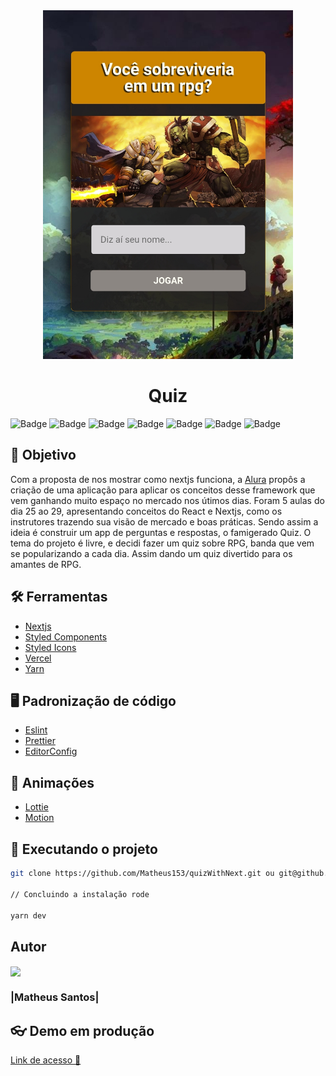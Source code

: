 <div align="center">
	<img src="public/banner-rpg.jpg" width="400"/>
    <h1>Quiz</h1>
</div>

![Badge](https://img.shields.io/badge/Quiz-CDZ-%23542F61?style=for-the-badge&logo=appveyor)
![Badge](https://img.shields.io/badge/Version-0.1.0-%23542F61?style=for-the-badge&logo=appveyor)
![Badge](https://img.shields.io/badge/React-v16.18.0-%233570B2?style=for-the-badge&logo=appveyor)
![Badge](https://img.shields.io/badge/Node-v14.15.4-%2300B98E?style=for-the-badge&logo=appveyor)
![Badge](https://img.shields.io/badge/Npm-v6.14.10-%2300B98E?style=for-the-badge&logo=appveyor)
![Badge](https://img.shields.io/badge/Deploy-Vercel-%23542F61?style=for-the-badge&logo=appveyor)
![Badge](https://img.shields.io/apm/l/npm?style=for-the-badge)


## :dart: Objetivo

Com a proposta de nos mostrar como nextjs funciona, a [Alura](https://www.alura.com.br/) propôs a criação de uma aplicação para aplicar os conceitos desse framework que vem ganhando muito espaço no mercado nos útimos dias.
Foram 5 aulas do dia 25 ao 29, apresentando conceitos do React e Nextjs, como os instrutores trazendo sua visão de mercado e boas práticas.
Sendo assim a ideia é construir um app de perguntas e respostas, o famigerado Quiz. O tema do projeto é livre, e decidi fazer um quiz sobre RPG, banda que vem se popularizando a cada dia. Assim dando um quiz divertido para os amantes de RPG.

## :hammer_and_wrench: Ferramentas

-   [Nextjs](https://nextjs.org/)
-   [Styled Components](https://styled-components.com)
-   [Styled Icons](https://styled-icons.js.org/)
-   [Vercel](https://vercel.com)
-   [Yarn](https://yarnpkg.com/)

## :desktop_computer: Padronização de código

-   [Eslint](https://eslint.org/)
-   [Prettier](https://prettier.io/)
-   [EditorConfig](https://editorconfig.org/)

## :art: Animações

-   [Lottie](https://lottiefiles.com/)
-   [Motion](https://www.framer.com/motion/)

## :rocket: Executando o projeto

```bash
git clone https://github.com/Matheus153/quizWithNext.git ou git@github.com:Matheus153/quizWithNext.git

// Concluindo a instalação rode

yarn dev
```

## Autor 

<img align="center" src="https://avatars1.githubusercontent.com/u/62727591?s=460&u=03f8868eec3f187e0c33d7311b5bca386c8419c7&v=4">

### |Matheus Santos|

## :eyeglasses: Demo em produção

[Link de acesso :dizzy:](https://quiz-srnovato.vercel.app/)